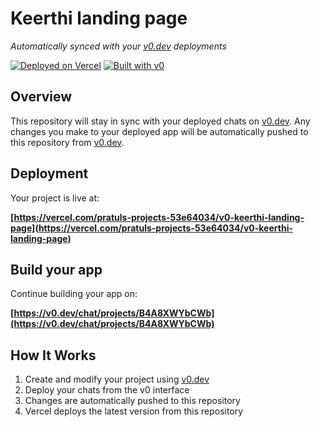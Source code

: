 # Keerthi landing page

*Automatically synced with your [v0.dev](https://v0.dev) deployments*

[![Deployed on Vercel](https://img.shields.io/badge/Deployed%20on-Vercel-black?style=for-the-badge&logo=vercel)](https://vercel.com/pratuls-projects-53e64034/v0-keerthi-landing-page)
[![Built with v0](https://img.shields.io/badge/Built%20with-v0.dev-black?style=for-the-badge)](https://v0.dev/chat/projects/B4A8XWYbCWb)

## Overview

This repository will stay in sync with your deployed chats on [v0.dev](https://v0.dev).
Any changes you make to your deployed app will be automatically pushed to this repository from [v0.dev](https://v0.dev).

## Deployment

Your project is live at:

**[https://vercel.com/pratuls-projects-53e64034/v0-keerthi-landing-page](https://vercel.com/pratuls-projects-53e64034/v0-keerthi-landing-page)**

## Build your app

Continue building your app on:

**[https://v0.dev/chat/projects/B4A8XWYbCWb](https://v0.dev/chat/projects/B4A8XWYbCWb)**

## How It Works

1. Create and modify your project using [v0.dev](https://v0.dev)
2. Deploy your chats from the v0 interface
3. Changes are automatically pushed to this repository
4. Vercel deploys the latest version from this repository